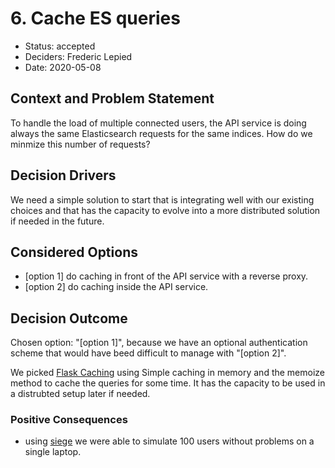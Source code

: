 # 6. Cache ES queries

* Status: accepted
* Deciders: Frederic Lepied
* Date: 2020-05-08

## Context and Problem Statement

To handle the load of multiple connected users, the API service is
doing always the same Elasticsearch requests for the same indices. How
do we minmize this number of requests?

## Decision Drivers

We need a simple solution to start that is integrating well with our
existing choices and that has the capacity to evolve into a more
distributed solution if needed in the future.

## Considered Options

* [option 1] do caching in front of the API service with a reverse proxy.
* [option 2] do caching inside the API service.

## Decision Outcome

Chosen option: "[option 1]", because we have an optional
authentication scheme that would have beed difficult to manage with
"[option 2]".

We picked [Flask Caching](https://pythonhosted.org/Flask-Caching/)
using Simple caching in memory and the memoize method to cache the
queries for some time. It has the capacity to be used in a distrubted
setup later if needed.

### Positive Consequences

* using [siege](https://github.com/JoeDog/siege) we were able to
  simulate 100 users without problems on a single laptop.
